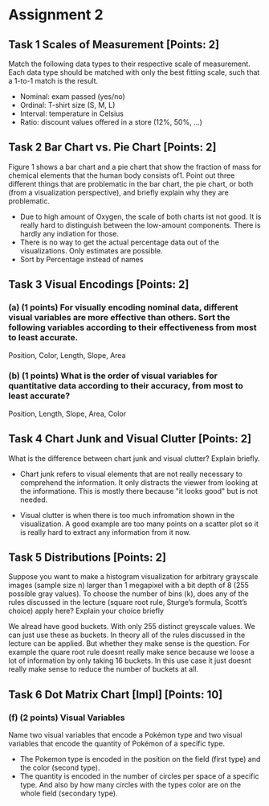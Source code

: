 
# Assignment 2

## Task 1 Scales of Measurement [Points: 2]
Match the following data types to their respective scale of measurement. Each data type should be
matched with only the best fitting scale, such that a 1-to-1 match is the result.

- Nominal: exam passed (yes/no)
- Ordinal: T-shirt size (S, M, L)
- Interval: temperature in Celsius
- Ratio: discount values offered in a store (12%, 50%, ...)


## Task 2 Bar Chart vs. Pie Chart [Points: 2]
Figure 1 shows a bar chart and a pie chart that show the fraction of mass for chemical elements that
the human body consists of1.
Point out three different things that are problematic in the bar chart, the pie chart, or both (from
a visualization perspective), and briefly explain why they are problematic.

- Due to high amount of Oxygen, the scale of both charts ist not good. It is really hard to distinguish between the low-amount components. There is hardly any indiation for those.
- There is no way to get the actual percentage data out of the visualizations. Only estimates are possible.
- Sort by Percentage instead of names


## Task 3 Visual Encodings [Points: 2]
### (a) (1 points) For visually encoding nominal data, different visual variables are more effective than others. Sort the following variables according to their effectiveness from most to least accurate.
Position, Color, Length, Slope, Area


### (b) (1 points) What is the order of visual variables for quantitative data according to their accuracy, from most to least accurate?
Position, Length, Slope, Area, Color


## Task 4 Chart Junk and Visual Clutter [Points: 2]
What is the difference between chart junk and visual clutter? Explain briefly.

- Chart junk refers to visual elements that are not really necessary to comprehend the information.
  It only distracts the viewer from looking at the informatione.
  This is mostly there because "it looks good" but is not needed.

- Visual clutter is when there is too much infromation shown in the visualization.
  A good example are too many points on a scatter plot so it is really hard to extract any information from it now.


## Task 5 Distributions [Points: 2]
Suppose you want to make a histogram visualization for arbitrary grayscale images (sample size n)
larger than 1 megapixel with a bit depth of 8 (255 possible gray values). To choose the number of
bins (k), does any of the rules discussed in the lecture (square root rule, Sturge’s formula, Scott’s
choice) apply here? Explain your choice briefly

We alread have good buckets. With only 255 distinct greyscale values. We can just use these as buckets.
In theory all of the rules discussed in the lecture can be applied. But whether they make sense is the question.
For example the quare root rule doesnt really make sence because we loose a lot of information by only taking 16 buckets.
In this use case it just doesnt really make sense to reduce the number of buckets at all.


## Task 6 Dot Matrix Chart [Impl] [Points: 10]
### (f) (2 points) Visual Variables
Name two visual variables that encode a Pokémon type and two visual variables that encode
the quantity of Pokémon of a specific type.

- The Pokemon type is encoded in the position on the field (first type) and the color (second type).
- The quantity is encoded in the number of circles per space of a specific type.
  And also by how many circles with the types color are on the whole field (secondary type).
